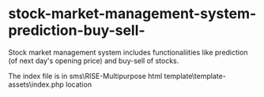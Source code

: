 # stock-market-management-system-prediction-buy-sell-
Stock market management system includes functionaliities like prediction (of next day's opening price) and buy-sell of stocks.

The index file is in
sms\RISE-Multipurpose html template\template-assets\index.php
location

